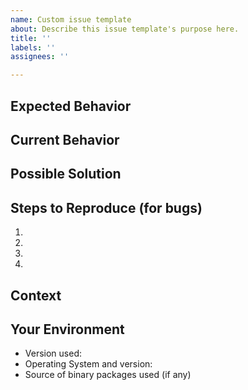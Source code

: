 ```yaml
---
name: Custom issue template
about: Describe this issue template's purpose here.
title: ''
labels: ''
assignees: ''

---
```


<!--- Things to check before you report a bug

    - Is the issue you are seeing clearly an issue in hitch core or
      could it be a support question? We do not use github issues for
      support questions, please refer to
      http://varnish-cache.org/support/index.html when in doubt.

    - For panics (hitch crashes), bug reports are most useful if

      - you are running recent code
	- ideally master
	- but at least the latest release of a supported version

      - you got
	- debuginfo packages installed when running binaries from
	  packages if these are available from the package source
	  you are using

	- or have compiled with debug information whenever possible
	  (configure --enable-debugging-symbols)

    If you have considered these recommendations, please go ahead and
    follow this template
-->
<!--- Provide a general summary of the issue in the Title above -->

## Expected Behavior
<!--- Did you check that there are no similar bug reports or pull requests? -->
<!---
    If your panic happens in the child_sigsegv_handler function, look at the
    backtrace to determine whether it is similar to another issue. When in
    doubt, open a new one and it will be closed as a duplicate if needed.
-->
<!--- If you're describing a bug, tell us what should happen -->
<!--- If you're suggesting a change/improvement, tell us how it should work -->
<!---
    If it's a packaging bug (including sysv or systemd services bugs) please
    open an issue on varnish/pkg-hitch instead.
-->
<!---
    If it's a feature request, please start a thread on the misc list instead.
    https://www.varnish-cache.org/lists/mailman/listinfo/varnish-misc
-->

## Current Behavior
<!--- If describing a bug, tell us what happens instead of the expected behavior -->
<!--- If suggesting a change/improvement, explain the difference from current behavior -->

## Possible Solution
<!--- Not obligatory, but suggest a fix/reason for the bug, -->
<!--- or ideas how to implement the addition or change -->

## Steps to Reproduce (for bugs)
<!--- Provide a link to a live example, or an unambiguous set of steps to -->
<!--- reproduce this bug. Include code to reproduce, if relevant -->
1.
2.
3.
4.

## Context
<!--- How has this issue affected you? What are you trying to accomplish? -->
<!--- Providing context helps us come up with a solution that is most useful in the real world -->

## Your Environment
<!--- Include as many relevant details about the environment you experienced the bug in -->
* Version used:
* Operating System and version:
* Source of binary packages used (if any)
